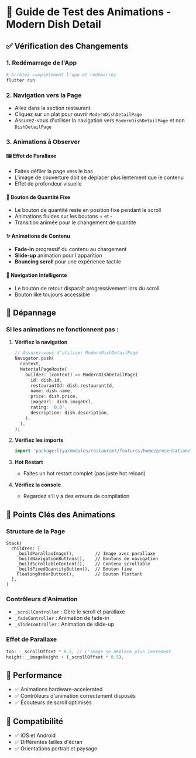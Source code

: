 # 🎨 Guide de Test des Animations - Modern Dish Detail

## ✅ Vérification des Changements

### 1. **Redémarrage de l'App**
```bash
# Arrêtez complètement l'app et redémarrez
flutter run
```

### 2. **Navigation vers la Page**
- Allez dans la section restaurant
- Cliquez sur un plat pour ouvrir `ModernDishDetailPage`
- Assurez-vous d'utiliser la navigation vers `ModernDishDetailPage` et non `DishDetailPage`

### 3. **Animations à Observer**

#### 🖼️ **Effet de Parallaxe**
- Faites défiler la page vers le bas
- L'image de couverture doit se déplacer plus lentement que le contenu
- Effet de profondeur visuelle

#### 🎯 **Bouton de Quantité Fixe**
- Le bouton de quantité reste en position fixe pendant le scroll
- Animations fluides sur les boutons + et -
- Transition animée pour le changement de quantité

#### ✨ **Animations de Contenu**
- **Fade-in** progressif du contenu au chargement
- **Slide-up** animation pour l'apparition
- **Bouncing scroll** pour une expérience tactile

#### 🔄 **Navigation Intelligente**
- Le bouton de retour disparaît progressivement lors du scroll
- Bouton like toujours accessible

## 🐛 Dépannage

### Si les animations ne fonctionnent pas :

1. **Vérifiez la navigation**
   ```dart
   // Assurez-vous d'utiliser ModernDishDetailPage
   Navigator.push(
     context,
     MaterialPageRoute(
       builder: (context) => ModernDishDetailPage(
         id: dish.id,
         restaurantId: dish.restaurantId,
         name: dish.name,
         price: dish.price,
         imageUrl: dish.imageUrl,
         rating: '0.0',
         description: dish.description,
       ),
     ),
   );
   ```

2. **Vérifiez les imports**
   ```dart
   import 'package:liya/modules/restaurant/features/home/presentation/pages/modern_dish_detail_page.dart';
   ```

3. **Hot Restart**
   - Faites un hot restart complet (pas juste hot reload)

4. **Vérifiez la console**
   - Regardez s'il y a des erreurs de compilation

## 🎯 Points Clés des Animations

### **Structure de la Page**
```
Stack(
  children: [
    _buildParallaxImage(),        // Image avec parallaxe
    _buildNavigationButtons(),    // Boutons de navigation
    _buildScrollableContent(),    // Contenu scrollable
    _buildFixedQuantityButton(),  // Bouton fixe
    FloatingOrderButton(),        // Bouton flottant
  ],
)
```

### **Contrôleurs d'Animation**
- `_scrollController` : Gère le scroll et parallaxe
- `_fadeController` : Animation de fade-in
- `_slideController` : Animation de slide-up

### **Effet de Parallaxe**
```dart
top: -_scrollOffset * 0.5, // L'image se déplace plus lentement
height: _imageHeight + (_scrollOffset * 0.5),
```

## 🚀 Performance

- ✅ Animations hardware-accelerated
- ✅ Contrôleurs d'animation correctement disposés
- ✅ Écouteurs de scroll optimisés

## 📱 Compatibilité

- ✅ iOS et Android
- ✅ Différentes tailles d'écran
- ✅ Orientations portrait et paysage 